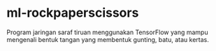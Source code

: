 # ml-rockpaperscissors
Program jaringan saraf tiruan menggunakan TensorFlow yang mampu mengenali bentuk tangan yang membentuk gunting, batu, atau kertas.
